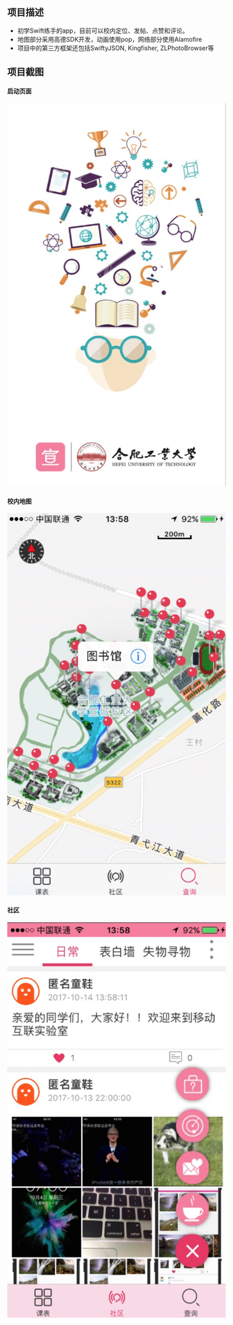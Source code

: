 ## 项目描述
- 初学Swift练手的app，目前可以校内定位、发帖、点赞和评论。
- 地图部分采用高德SDK开发，动画使用pop，网络部分使用Alamofire
- 项目中的第三方框架还包括SwiftyJSON, Kingfisher, ZLPhotoBrowser等

## 项目截图
#### 启动页面

![](./images/init.png)

#### 校内地图

![](./images/map.png)

#### 社区

![](./images/com.png)
